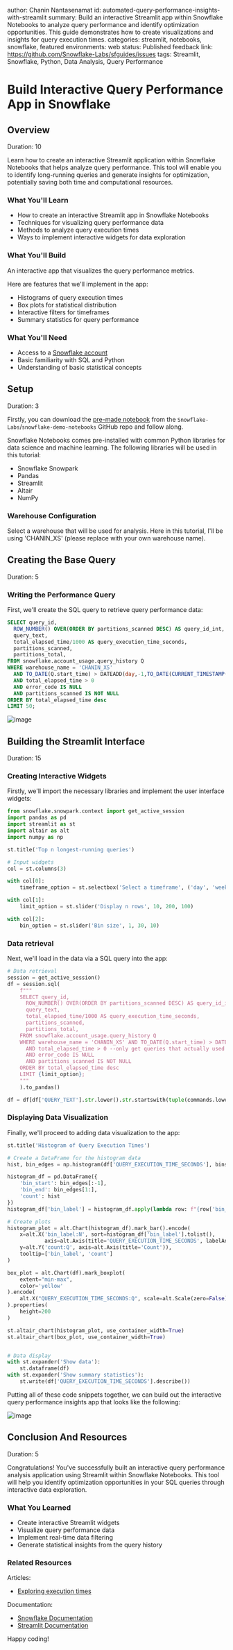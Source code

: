 author: Chanin Nantasenamat
id: automated-query-performance-insights-with-streamlit
summary: Build an interactive Streamlit app within Snowflake Notebooks to analyze query performance and identify optimization opportunities. This guide demonstrates how to create visualizations and insights for query execution times.
categories: streamlit, notebooks, snowflake, featured
environments: web
status: Published
feedback link: https://github.com/Snowflake-Labs/sfguides/issues
tags: Streamlit, Snowflake, Python, Data Analysis, Query Performance

# Build Interactive Query Performance App in Snowflake

<!-- ------------------------ -->
## Overview
Duration: 10

Learn how to create an interactive Streamlit application within Snowflake Notebooks that helps analyze query performance. This tool will enable you to identify long-running queries and generate insights for optimization, potentially saving both time and computational resources.

### What You'll Learn
- How to create an interactive Streamlit app in Snowflake Notebooks
- Techniques for visualizing query performance data
- Methods to analyze query execution times
- Ways to implement interactive widgets for data exploration

### What You'll Build
An interactive app that visualizes the query performance metrics.

Here are features that we'll implement in the app:
- Histograms of query execution times
- Box plots for statistical distribution
- Interactive filters for timeframes
- Summary statistics for query performance

### What You'll Need
- Access to a [Snowflake account](https://signup.snowflake.com/)
- Basic familiarity with SQL and Python
- Understanding of basic statistical concepts

<!-- ------------------------ -->
## Setup
Duration: 3

Firstly, you can download the [pre-made notebook](https://github.com/Snowflake-Labs/snowflake-demo-notebooks/tree/main/Query_Performance_Insights_using_Streamlit) from the `Snowflake-Labs`/`snowflake-demo-notebooks` GitHub repo and follow along.

Snowflake Notebooks comes pre-installed with common Python libraries for data science and machine learning. The following libraries will be used in this tutorial:
- Snowflake Snowpark
- Pandas
- Streamlit
- Altair
- NumPy

### Warehouse Configuration
Select a warehouse that will be used for analysis. Here in this tutorial, I'll be using 'CHANIN_XS' (please replace with your own warehouse name).

<!-- ------------------------ -->
## Creating the Base Query
Duration: 5

### Writing the Performance Query
First, we'll create the SQL query to retrieve query performance data:

```sql
SELECT query_id,
  ROW_NUMBER() OVER(ORDER BY partitions_scanned DESC) AS query_id_int,
  query_text,
  total_elapsed_time/1000 AS query_execution_time_seconds,
  partitions_scanned,
  partitions_total,
FROM snowflake.account_usage.query_history Q
WHERE warehouse_name = 'CHANIN_XS' 
  AND TO_DATE(Q.start_time) > DATEADD(day,-1,TO_DATE(CURRENT_TIMESTAMP()))
  AND total_elapsed_time > 0
  AND error_code IS NULL
  AND partitions_scanned IS NOT NULL
ORDER BY total_elapsed_time desc
LIMIT 50;
```

![image](assets/img01.png)


<!-- ------------------------ -->
## Building the Streamlit Interface
Duration: 15

### Creating Interactive Widgets
Firstly, we'll import the necessary libraries and implement the user interface widgets:

```python
from snowflake.snowpark.context import get_active_session
import pandas as pd
import streamlit as st
import altair as alt
import numpy as np

st.title('Top n longest-running queries')

# Input widgets
col = st.columns(3)

with col[0]:
    timeframe_option = st.selectbox('Select a timeframe', ('day', 'week', 'month'))

with col[1]:
    limit_option = st.slider('Display n rows', 10, 200, 100)

with col[2]:
    bin_option = st.slider('Bin size', 1, 30, 10)
```

### Data retrieval
Next, we'll load in the data via a SQL query into the app:
```python
# Data retrieval
session = get_active_session()
df = session.sql(
    f"""
    SELECT query_id,
      ROW_NUMBER() OVER(ORDER BY partitions_scanned DESC) AS query_id_int,
      query_text,
      total_elapsed_time/1000 AS query_execution_time_seconds,
      partitions_scanned,
      partitions_total,
    FROM snowflake.account_usage.query_history Q
    WHERE warehouse_name = 'CHANIN_XS' AND TO_DATE(Q.start_time) > DATEADD({timeframe_option},-1,TO_DATE(CURRENT_TIMESTAMP()))
      AND total_elapsed_time > 0 --only get queries that actually used compute
      AND error_code IS NULL
      AND partitions_scanned IS NOT NULL
    ORDER BY total_elapsed_time desc
    LIMIT {limit_option};
    """
    ).to_pandas()

df = df[df['QUERY_TEXT'].str.lower().str.startswith(tuple(commands.lower() for commands in sql_command_option))]
```

### Displaying Data Visualization
Finally, we'll proceed to adding data visualization to the app:

```python
st.title('Histogram of Query Execution Times')

# Create a DataFrame for the histogram data
hist, bin_edges = np.histogram(df['QUERY_EXECUTION_TIME_SECONDS'], bins=bin_option)

histogram_df = pd.DataFrame({
    'bin_start': bin_edges[:-1],
    'bin_end': bin_edges[1:],
    'count': hist
})
histogram_df['bin_label'] = histogram_df.apply(lambda row: f"{row['bin_start']:.2f} - {row['bin_end']:.2f}", axis=1)

# Create plots
histogram_plot = alt.Chart(histogram_df).mark_bar().encode(
    x=alt.X('bin_label:N', sort=histogram_df['bin_label'].tolist(),
            axis=alt.Axis(title='QUERY_EXECUTION_TIME_SECONDS', labelAngle=90)),
    y=alt.Y('count:Q', axis=alt.Axis(title='Count')),
    tooltip=['bin_label', 'count']
)

box_plot = alt.Chart(df).mark_boxplot(
    extent="min-max",
    color='yellow'
).encode(
    alt.X("QUERY_EXECUTION_TIME_SECONDS:Q", scale=alt.Scale(zero=False))
).properties(
    height=200
)

st.altair_chart(histogram_plot, use_container_width=True)
st.altair_chart(box_plot, use_container_width=True)


# Data display
with st.expander('Show data'):
    st.dataframe(df)
with st.expander('Show summary statistics'):
    st.write(df['QUERY_EXECUTION_TIME_SECONDS'].describe())
```

Putting all of these code snippets together, we can build out the interactive query performance insights app that looks like the following:

![image](assets/img02.gif)

<!-- ------------------------ -->
## Conclusion And Resources
Duration: 5

Congratulations! You've successfully built an interactive query performance analysis application using Streamlit within Snowflake Notebooks. This tool will help you identify optimization opportunities in your SQL queries through interactive data exploration.

### What You Learned
- Create interactive Streamlit widgets
- Visualize query performance data
- Implement real-time data filtering
- Generate statistical insights from the query history

### Related Resources

Articles:
- [Exploring execution times](https://docs.snowflake.com/en/user-guide/performance-query-exploring)

Documentation:
- [Snowflake Documentation](https://docs.snowflake.com/)
- [Streamlit Documentation](https://docs.streamlit.io/)

Happy coding!
